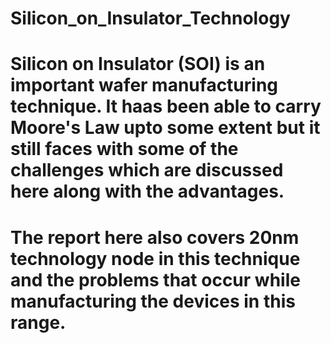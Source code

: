# Silicon_on_Insulator_Technology
# Silicon on Insulator (SOI) is an important wafer manufacturing technique. It haas been able to carry Moore's Law upto some extent but it still faces with some of the challenges which are discussed here along with the advantages.
# The report here also covers 20nm technology node in this technique and the problems that occur while manufacturing the devices in this range.
